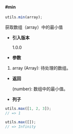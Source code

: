 #### #min

```javascript
utils.min(array);
```

获取数组（array）中的最小值

- **引入版本**

    1.0.0

- **参数**

1. array (Array): 待处理的数组。

- **返回**

    (number): 数组中的最小值。

- **列子**

```javascript
utils.max([1, 2, 3]);
// => 1

utils.max([]);
// => Infinity
```
